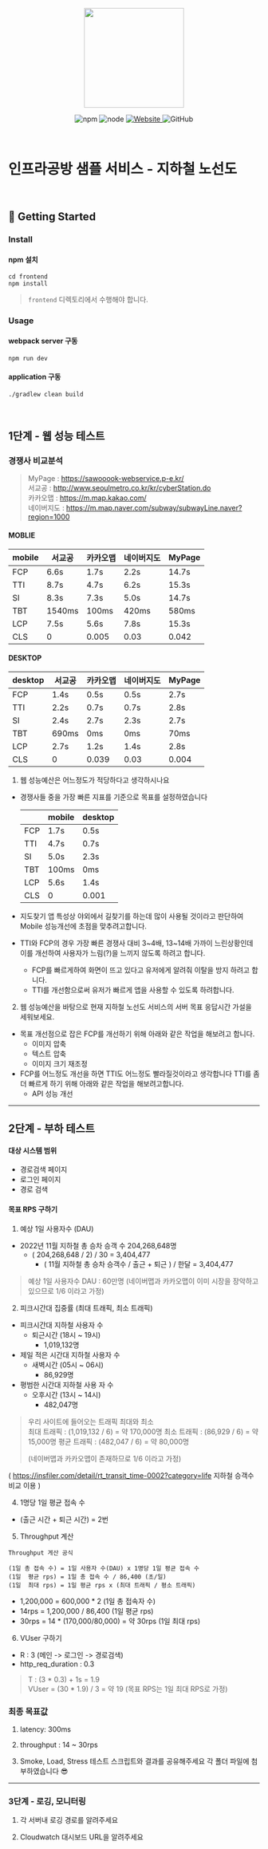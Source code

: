<p align="center">
    <img width="200px;" src="https://raw.githubusercontent.com/woowacourse/atdd-subway-admin-frontend/master/images/main_logo.png"/>
</p>
<p align="center">
  <img alt="npm" src="https://img.shields.io/badge/npm-%3E%3D%205.5.0-blue">
  <img alt="node" src="https://img.shields.io/badge/node-%3E%3D%209.3.0-blue">
  <a href="https://edu.nextstep.camp/c/R89PYi5H" alt="nextstep atdd">
    <img alt="Website" src="https://img.shields.io/website?url=https%3A%2F%2Fedu.nextstep.camp%2Fc%2FR89PYi5H">
  </a>
  <img alt="GitHub" src="https://img.shields.io/github/license/next-step/atdd-subway-service">
</p>

<br>

# 인프라공방 샘플 서비스 - 지하철 노선도

<br>

## 🚀 Getting Started

### Install
#### npm 설치
```
cd frontend
npm install
```
> `frontend` 디렉토리에서 수행해야 합니다.

### Usage
#### webpack server 구동
```
npm run dev
```
#### application 구동
```
./gradlew clean build
```
<br>


## 1단계 - 웹 성능 테스트

### 경쟁사 비교분석

> MyPage : https://sawooook-webservice.p-e.kr/  
> 서교공 : http://www.seoulmetro.co.kr/kr/cyberStation.do   
> 카카오맵 : https://m.map.kakao.com/  
> 네이버지도 : https://m.map.naver.com/subway/subwayLine.naver?region=1000

#### MOBLIE
| mobile | 서교공 | 카카오맵  | 네이버지도 | MyPage |
|--------|--------|-------|-------|--------|
| FCP    | 6.6s   | 1.7s  | 2.2s  | 14.7s  |
| TTI    | 8.7s   | 4.7s  | 6.2s  | 15.3s  |
| SI     | 8.3s   | 7.3s  | 5.0s  | 14.7s  |
| TBT    | 1540ms | 100ms | 420ms | 580ms  |
| LCP    | 7.5s   | 5.6s  | 7.8s  | 15.3s  |
| CLS    | 0      | 0.005 | 0.03  | 0.042  |

#### DESKTOP
| desktop | 서교공   | 카카오맵  | 네이버지도 | MyPage |
|---------|-------|-------|-------|----------|
| FCP     | 1.4s  | 0.5s  | 0.5s  | 2.7s     |
| TTI     | 2.2s  | 0.7s  | 0.7s  | 2.8s     |
| SI      | 2.4s  | 2.7s  | 2.3s  | 2.7s     |
| TBT     | 690ms | 0ms   | 0ms   | 70ms     |
| LCP     | 2.7s  | 1.2s  | 1.4s  | 2.8s     |
| CLS     | 0     | 0.039 | 0.03  | 0.004    |


1. 웹 성능예산은 어느정도가 적당하다고 생각하시나요
+ 경쟁사들 중을 가장 빠른 지표를 기준으로 목표를 설정하였습니다

  |     | mobile | desktop |
  |--------|---------|------- |
  | FCP | 1.7s   | 0.5s    |
  | TTI | 4.7s   | 0.7s    |
  | SI  | 5.0s   | 2.3s    |
  | TBT | 100ms  | 0ms     |
  | LCP | 5.6s   | 1.4s    |
  | CLS | 0      | 0.001   |

+ 지도찾기 앱 특성상 야외에서 길찾기를 하는데 많이 사용될 것이라고 판단하여 Mobile 성능개선에 초점을 맞추려고합니다.
+ TTI와 FCP의 경우 가장 빠른 경쟁사 대비 3~4배, 13~14배 가까이 느린상황인데 이를 개선하여 사용자가 느림(?)을 느끼지 않도록 하려고 합니다.
  + FCP를 빠르게하여 화면이 뜨고 있다고 유저에게 알려줘 이탈을 방지 하려고 합니다.
  + TTI를 개선함으로써 유저가 빠르게 앱을 사용할 수 있도록 하려합니다.

2. 웹 성능예산을 바탕으로 현재 지하철 노선도 서비스의 서버 목표 응답시간 가설을 세워보세요.
+ 목표 개선점으로 잡은 FCP를 개선하기 위해 아래와 같은 작업을 해보려고 합니다.
  + 이미지 압축
  + 텍스트 압축
  + 이미지 크기 재조정
+ FCP를 어느정도 개선을 하면 TTI도 어느정도 빨라질것이라고 생각합니다 TTI를 좀더 빠르게 하기 위해 아래와 같은 작업을 해보려고합니다.
  + API 성능 개선

---

## 2단계 - 부하 테스트
####  대상 시스템 범위
+ 경로검색 페이지
+ 로그인 페이지
+ 경로 검색

#### 목표 RPS 구하기
1. 예상 1일 사용자수 (DAU)
+ 2022년 11월 지하철 총 승차 승객 수 204,268,648명
  + ( 204,268,648 / 2) / 30 = 3,404,477
    + ( 11월 지하철 총 승차 승객수 / 출근 + 퇴근 ) / 한달 = 3,404,477
> 예상 1일 사용자수 DAU : 60만명 (네이버맵과 카카오맵이 이미 시장을 장악하고 있으므로 1/6 이라고 가정)

2. 피크시간대 집중률 (최대 트래픽, 최소 트래픽)
+ 피크시간대 지하철 사용자 수 
  + 퇴근시간 (18시 ~ 19시)
    + 1,019,132명
+ 제일 적은 시간대 지하철 사용자 수 
  + 새벽시간 (05시 ~ 06시)
    + 86,929명
+ 평범한 시간대 지하철 사용 자 수
  + 오후시간 (13시 ~ 14시)
    + 482,047명

> 우리 사이트에 들어오는 트래픽 최대와 최소  
> 최대 트래픽 : (1,019,132 / 6) = 약 170,000명
> 최소 트래픽 : (86,929 / 6) = 약 15,000명
> 평균 트래픽 : (482,047 / 6) = 약 80,000명
> 
> (네이버맵과 카카오맵이 존재하므로 1/6 이라고 가정)

( https://insfiler.com/detail/rt_transit_time-0002?category=life 지하철 승객수 비교 이용 )

4. 1명당 1일 평균 접속 수
+ (출근 시간 + 퇴근 시간) = 2번

5. Throughput 계산

```
Throughput 게산 공식

(1일 총 접속 수) = 1일 사용자 수(DAU) x 1명당 1일 평균 접속 수 
(1일  평균 rps) = 1일 총 접속 수 / 86,400 (초/일)
(1일  최대 rps) = 1일 평균 rps x (최대 트래픽 / 평소 트래픽)
```

+ 1,200,000 = 600,000 * 2 (1일 총 접속자 수)
+ 14rps = 1,200,000 / 86,400 (1일 평균 rps)
+ 30rps = 14 * (170,000/80,000) = 약 30rps (1일 최대 rps)

6. VUser 구하기
+ R : 3 (메인 -> 로그인 -> 경로검색)
+ http_req_duration : 0.3
> T : (3 * 0.3) + 1s = 1.9   
> VUser = (30 * 1.9) / 3 = 약 19   (목표 RPS는 1일 최대 RPS로 가정)


### 최종 목표값
1. latency: 300ms
2. throughput : 14 ~ 30rps


2. Smoke, Load, Stress 테스트 스크립트와 결과를 공유해주세요
각 폴더 파일에 첨부하였습니다 😎

---

### 3단계 - 로깅, 모니터링
1. 각 서버내 로깅 경로를 알려주세요

2. Cloudwatch 대시보드 URL을 알려주세요
